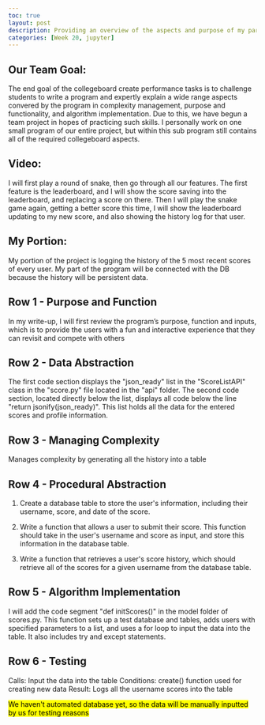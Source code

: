 ```yaml
---
toc: true
layout: post
description: Providing an overview of the aspects and purpose of my part of the group's CPT plan
categories: [Week 20, jupyter]
---
```


## Our Team Goal:
The end goal of the collegeboard create performance tasks is to challenge students to write a program and expertly explain a wide range aspects convered by the program in complexity management, purpose and functionality, and algorithm implementation. Due to this, we have begun a team project in hopes of practicing such skills. I personally work on one small program of our entire project, but within this sub program still contains all of the required collegeboard aspects.

## Video:
I will first play a round of snake, then go through all our features. The first feature is the leaderboard, and I will show the score saving into the leaderboard, and replacing a score on there. Then I will play the snake game again, getting a better score this time, I will show the leaderboard updating to my new score, and also showing the history log for that user. 

## My Portion:
My portion of the project is logging the history of the 5 most recent scores of every user. My part of the program will be connected with the DB because the history will be persistent data. 


## Row 1 - Purpose and Function
In my write-up, I will first review the program’s purpose, function and inputs, which is to provide the users with a fun and interactive experience that they can revisit and compete with others

## Row 2  - Data Abstraction
The first code section displays the "json_ready" list in the "ScoreListAPI" class in the "score.py" file located in the "api" folder. The second code section, located directly below the list, displays all code below the line "return jsonify(json_ready)". This list holds all the data for the entered scores and profile information.

## Row 3 - Managing Complexity
Manages complexity by generating all the history into a table

## Row 4 - Procedural Abstraction 
1. Create a database table to store the user's information, including their username, score, and date of the score.

2. Write a function that allows a user to submit their score. This function should take in the user's username and score as input, and store this information in the database table.

3. Write a function that retrieves a user's score history, which should retrieve all of the scores for a given username from the database table.


## Row 5 - Algorithm Implementation
I will add the code segment "def initScores()" in the model folder of scores.py. This function sets up a test database and tables, adds users with specified parameters to a list, and uses a for loop to input the data into the table. It also includes try and except statements.

## Row 6 - Testing 
Calls: Input the data into the table
Conditions: create() function used for creating new data
Result: Logs all the username scores into the table


<mark>We haven't automated database yet, so the data will be manually inputted by us for testing reasons</mark>


